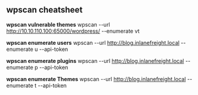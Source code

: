 ## wpscan cheatsheet

**wpscan vulnerable themes**
wpscan --url http://10.10.110.100:65000/wordpress/ --enumerate vt

**wpscan enumerate users**
wpscan --url http://blog.inlanefreight.local --enumerate u --api-token <API TOKEN>

**wpscan enumerate plugins**
wpscan --url http://blog.inlanefreight.local --enumerate p --api-token <API TOKEN>

**wpscan enumerate Themes**
wpscan --url http://blog.inlanefreight.local --enumerate t --api-token <API TOKEN>
